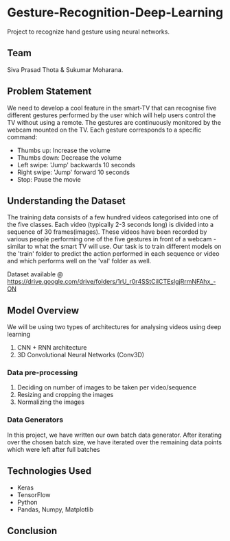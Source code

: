 # Gesture-Recognition-Deep-Learning 
Project to recognize hand gesture using neural networks.

## Team
 Siva Prasad Thota & Sukumar Moharana.
 
## Problem Statement 
We need to develop a cool feature in the smart-TV that can recognise five different gestures performed by the user which will help users control the TV without using a remote.
The gestures are continuously monitored by the webcam mounted on the TV. Each gesture corresponds to a specific command:

- Thumbs up:  Increase the volume
- Thumbs down: Decrease the volume
- Left swipe: 'Jump' backwards 10 seconds
- Right swipe: 'Jump' forward 10 seconds  
- Stop: Pause the movie

## Understanding the Dataset
The training data consists of a few hundred videos categorised into one of the five classes. Each video (typically 2-3 seconds long) is divided into a sequence of 30 frames(images). These videos have been recorded by various people performing one of the five gestures in front of a webcam - similar to what the smart TV will use.
Our task is to train different models on the 'train' folder to predict the action performed in each sequence or video and which performs well on the 'val' folder as well.  

Dataset available @ https://drive.google.com/drive/folders/1rU_r0r4SStCiICTEslgjRrmNFAhx_-ON

## Model Overview
We will be using two types of architectures for analysing videos using deep learning 
1.	CNN + RNN architecture 
2.	3D Convolutional Neural Networks (Conv3D)

### Data pre-processing 
1.	Deciding on number of images to be taken per video/sequence
2.	Resizing and cropping the images
3.	Normalizing the images

### Data Generators
In this project, we have written our own batch data generator. After iterating over the chosen batch size, we have iterated over the remaining data points which were left after full batches

## Technologies Used
- Keras
- TensorFlow
- Python
- Pandas, Numpy, Matplotlib

## Conclusion
